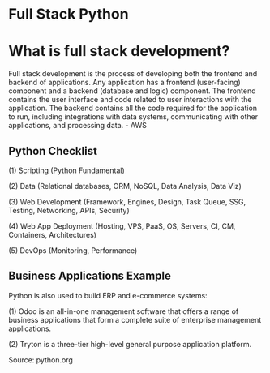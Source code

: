# Full Stack Python
<h1>What is full stack development?</h1>
<p>Full stack development is the process of developing both the frontend and backend of applications. Any application has a frontend (user-facing) component and a backend (database and logic) component. The frontend contains the user interface and code related to user interactions with the application. The backend contains all the code required for the application to run, including integrations with data systems, communicating with other applications, and processing data. - AWS</p>

<h2>Python Checklist</h2>
<p>(1) Scripting (Python Fundamental)</p>
<p>(2) Data (Relational databases, ORM, NoSQL, Data Analysis, Data Viz)</p>
<p>(3) Web Development (Framework, Engines, Design, Task Queue, SSG, Testing, Networking, APIs, Security)</p>
<p>(4) Web App Deployment (Hosting, VPS, PaaS, OS, Servers, CI, CM, Containers, Architectures)</p>
<p>(5) DevOps (Monitoring, Performance)</p>

<h2>Business Applications Example</h2>
<p>Python is also used to build ERP and e-commerce systems:</p>
<p>(1) Odoo is an all-in-one management software that offers a range of business applications that form a complete suite of enterprise management applications.</p>
<p>(2) Tryton is a three-tier high-level general purpose application platform.</p>
<p>Source: python.org</p>
